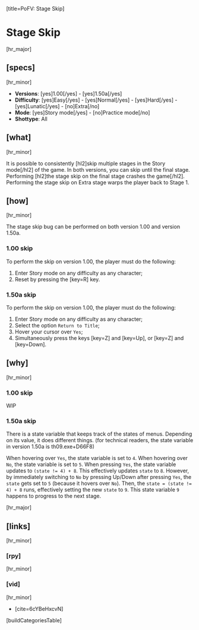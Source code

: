 [title=PoFV: Stage Skip]  
# Stage Skip
[hr_major]

## [specs]  
[hr_minor]

* **Versions**: [yes]1.00[/yes] - [yes]1.50a[/yes]
* **Difficulty**: [yes]Easy[/yes] - [yes]Normal[/yes] - [yes]Hard[/yes] - [yes]Lunatic[/yes] - [no]Extra[/no]
* **Mode**: [yes]Story mode[/yes] - [no]Practice mode[/no]
* **Shottype**: All


## [what]
[hr_minor]

It is possible to consistently [hl2]skip multiple stages in the Story mode[/hl2] of the game. In both versions, you can skip until the final stage. Performing [hl2]the stage skip on the final stage crashes the game[/hl2]. Performing the stage skip on Extra stage warps the player back to Stage 1. 

## [how]
[hr_minor]

The stage skip bug can be performed on both version 1.00 and version 1.50a.

### 1.00 skip

To perform the skip on version 1.00, the player must do the following:
1. Enter Story mode on any difficulty as any character;
2. Reset by pressing the [key=R] key.

### 1.50a skip

To perform the skip on version 1.00, the player must do the following:
1. Enter Story mode on any difficulty as any character;
2. Select the option ``Return to Title``;
3. Hover your cursor over ``Yes``;
4. Simultaneously press the keys [key=Z] and [key=Up], or [key=Z] and [key=Down].

## [why]
[hr_minor]

### 1.00 skip

WIP

### 1.50a skip

<!-- https://xcancel.com/CyrusWVorazan/status/1521008122457989120 -->

There is a state variable that keeps track of the states of menus. Depending on its value, it does different things. (for technical readers, the state variable in version 1.50a is th09.exe+D66F8)

When hovering over ``Yes``, the state variable is set to ``4``. When hovering over ``No``, the state variable is set to ``5``. When pressing ``Yes``, the state variable updates to ``(state != 4) + 8``. This effectively updates ``state`` to ``8``. However, by immediately switching to ``No`` by pressing Up/Down after pressing ``Yes``, the ``state`` gets set to ``5`` (because it hovers over ``No``). Then, the ``state = (state != 4) + 8`` runs, effectively setting the new ``state`` to ``9``. This state variable ``9`` happens to progress to the next stage.

[hr_major]
## [links]
[hr_minor]
### [rpy]
[hr_minor]
### [vid]
[hr_minor]

+ [cite=6cYBeHxcvN]

[buildCategoriesTable]